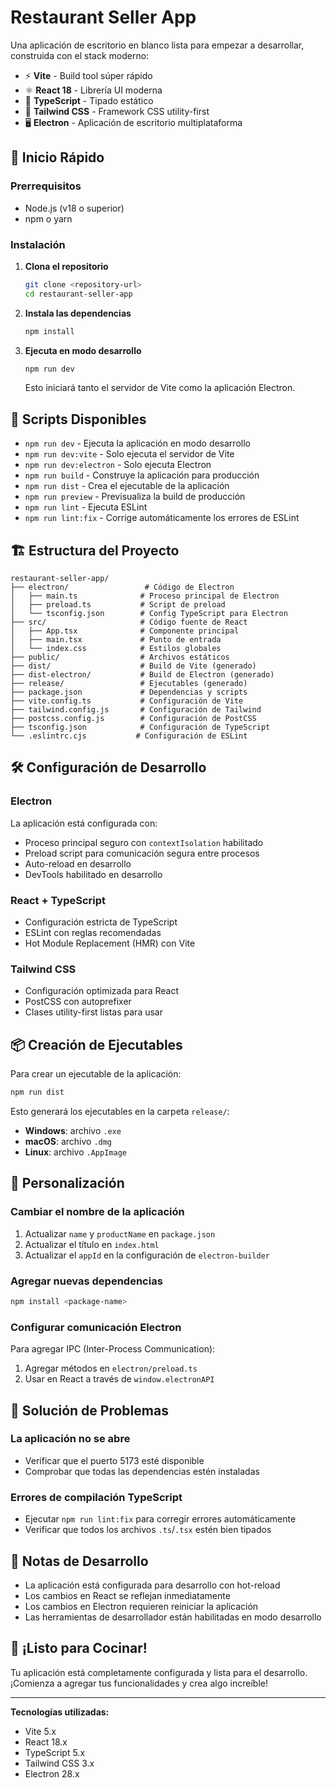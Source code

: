 # Restaurant Seller App

Una aplicación de escritorio en blanco lista para empezar a desarrollar, construida con el stack moderno:

- ⚡️ **Vite** - Build tool súper rápido
- ⚛️ **React 18** - Librería UI moderna
- 🔷 **TypeScript** - Tipado estático
- 🎨 **Tailwind CSS** - Framework CSS utility-first
- 🖥️ **Electron** - Aplicación de escritorio multiplataforma

## 🚀 Inicio Rápido

### Prerrequisitos

- Node.js (v18 o superior)
- npm o yarn

### Instalación

1. **Clona el repositorio**
   ```bash
   git clone <repository-url>
   cd restaurant-seller-app
   ```

2. **Instala las dependencias**
   ```bash
   npm install
   ```

3. **Ejecuta en modo desarrollo**
   ```bash
   npm run dev
   ```
   Esto iniciará tanto el servidor de Vite como la aplicación Electron.

## 📜 Scripts Disponibles

- `npm run dev` - Ejecuta la aplicación en modo desarrollo
- `npm run dev:vite` - Solo ejecuta el servidor de Vite
- `npm run dev:electron` - Solo ejecuta Electron
- `npm run build` - Construye la aplicación para producción
- `npm run dist` - Crea el ejecutable de la aplicación
- `npm run preview` - Previsualiza la build de producción
- `npm run lint` - Ejecuta ESLint
- `npm run lint:fix` - Corrige automáticamente los errores de ESLint

## 🏗️ Estructura del Proyecto

```
restaurant-seller-app/
├── electron/                 # Código de Electron
│   ├── main.ts              # Proceso principal de Electron
│   ├── preload.ts           # Script de preload
│   └── tsconfig.json        # Config TypeScript para Electron
├── src/                     # Código fuente de React
│   ├── App.tsx              # Componente principal
│   ├── main.tsx             # Punto de entrada
│   └── index.css            # Estilos globales
├── public/                  # Archivos estáticos
├── dist/                    # Build de Vite (generado)
├── dist-electron/           # Build de Electron (generado)
├── release/                 # Ejecutables (generado)
├── package.json             # Dependencias y scripts
├── vite.config.ts           # Configuración de Vite
├── tailwind.config.js       # Configuración de Tailwind
├── postcss.config.js        # Configuración de PostCSS
├── tsconfig.json            # Configuración de TypeScript
└── .eslintrc.cjs           # Configuración de ESLint
```

## 🛠️ Configuración de Desarrollo

### Electron

La aplicación está configurada con:
- Proceso principal seguro con `contextIsolation` habilitado
- Preload script para comunicación segura entre procesos
- Auto-reload en desarrollo
- DevTools habilitado en desarrollo

### React + TypeScript

- Configuración estricta de TypeScript
- ESLint con reglas recomendadas
- Hot Module Replacement (HMR) con Vite

### Tailwind CSS

- Configuración optimizada para React
- PostCSS con autoprefixer
- Clases utility-first listas para usar

## 📦 Creación de Ejecutables

Para crear un ejecutable de la aplicación:

```bash
npm run dist
```

Esto generará los ejecutables en la carpeta `release/`:
- **Windows**: archivo `.exe`
- **macOS**: archivo `.dmg`
- **Linux**: archivo `.AppImage`

## 🎨 Personalización

### Cambiar el nombre de la aplicación

1. Actualizar `name` y `productName` en `package.json`
2. Actualizar el título en `index.html`
3. Actualizar el `appId` en la configuración de `electron-builder`

### Agregar nuevas dependencias

```bash
npm install <package-name>
```

### Configurar comunicación Electron

Para agregar IPC (Inter-Process Communication):

1. Agregar métodos en `electron/preload.ts`
2. Usar en React a través de `window.electronAPI`

## 🔧 Solución de Problemas

### La aplicación no se abre

- Verificar que el puerto 5173 esté disponible
- Comprobar que todas las dependencias estén instaladas

### Errores de compilación TypeScript

- Ejecutar `npm run lint:fix` para corregir errores automáticamente
- Verificar que todos los archivos `.ts`/`.tsx` estén bien tipados

## 📝 Notas de Desarrollo

- La aplicación está configurada para desarrollo con hot-reload
- Los cambios en React se reflejan inmediatamente
- Los cambios en Electron requieren reiniciar la aplicación
- Las herramientas de desarrollador están habilitadas en modo desarrollo

## 🚀 ¡Listo para Cocinar!

Tu aplicación está completamente configurada y lista para el desarrollo. ¡Comienza a agregar tus funcionalidades y crea algo increíble!

---

**Tecnologías utilizadas:**
- Vite 5.x
- React 18.x
- TypeScript 5.x
- Tailwind CSS 3.x
- Electron 28.x
